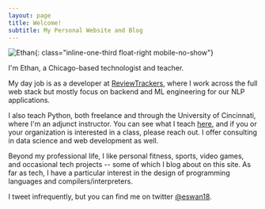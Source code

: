 ```yaml
---
layout: page
title: Welcome!
subtitle: My Personal Website and Blog
---
```


![Ethan](/images/sitewide/ethan_headshot_smiling.gif){: class="inline-one-third float-right mobile-no-show"}

I'm Ethan, a Chicago-based technologist and teacher.

My day job is as a developer at <a href="https://www.reviewtrackers.com">ReviewTrackers</a>, where I work across the full web stack but mostly focus on backend and ML engineering for our NLP applications.


I also teach Python, both freelance and through the University of Cincinnati, where I'm an adjunct instructor.
You can see what I teach [here](/teaching/courses/), and if you or your organization is interested in a class, please reach out.
I offer consulting in data science and web development as well.

Beyond my professional life, I like personal fitness, sports, video games, and occasional tech projects -- some of which I blog about on this site.
As far as tech, I have a particular interest in the design of programming languages and compilers/interpreters.

I tweet infrequently, but you can find me on twitter [@eswan18](https://twitter.com/eswan18).
